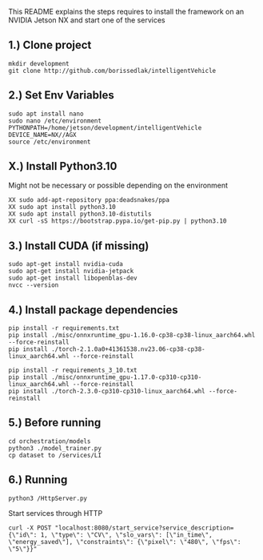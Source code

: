 This README explains the steps requires to install the framework on an NVIDIA Jetson NX and start one of the services 

1.) Clone project
--------------------
    
    mkdir development
    git clone http://github.com/borissedlak/intelligentVehicle

2.) Set Env Variables
--------------------
    sudo apt install nano
    sudo nano /etc/environment
    PYTHONPATH=/home/jetson/development/intelligentVehicle
    DEVICE_NAME=NX//AGX
    source /etc/environment

X.) Install Python3.10
--------------------
Might not be necessary or possible depending on the environment

    XX sudo add-apt-repository ppa:deadsnakes/ppa
    XX sudo apt install python3.10
    XX sudo apt install python3.10-distutils
    XX curl -sS https://bootstrap.pypa.io/get-pip.py | python3.10

3.) Install CUDA (if missing)
--------------------
    sudo apt-get install nvidia-cuda
    sudo apt-get install nvidia-jetpack
    sudo apt-get install libopenblas-dev
    nvcc --version

4.) Install package dependencies
--------------------
    pip install -r requirements.txt
    pip install ./misc/onnxruntime_gpu-1.16.0-cp38-cp38-linux_aarch64.whl --force-reinstall
    pip install ./torch-2.1.0a0+41361538.nv23.06-cp38-cp38-linux_aarch64.whl --force-reinstall
    
    pip install -r requirements_3_10.txt
    pip install ./misc/onnxruntime_gpu-1.17.0-cp310-cp310-linux_aarch64.whl --force-reinstall
    pip install ./torch-2.3.0-cp310-cp310-linux_aarch64.whl --force-reinstall

5.) Before running
--------------------
    cd orchestration/models
    python3 ./model_trainer.py
    cp dataset to /services/LI

6.) Running
--------------------

    python3 /HttpServer.py

Start services through HTTP

    curl -X POST "localhost:8080/start_service?service_description={\"id\": 1, \"type\": \"CV\", \"slo_vars\": [\"in_time\", \"energy_saved\"], \"constraints\": {\"pixel\": \"480\", \"fps\": \"5\"}}"

